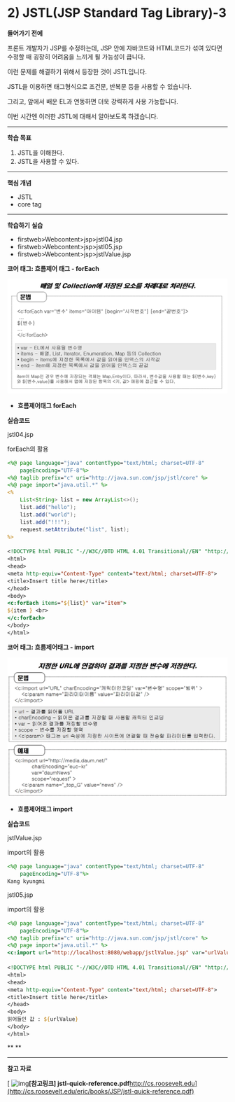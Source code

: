 # 2) JSTL(JSP Standard Tag Library)-3

**들어가기 전에**

프론트 개발자가 JSP를 수정하는데, JSP 안에 자바코드와 HTML코드가 섞여 있다면 수정할 때 굉장히 어려움을 느끼게 될 가능성이 큽니다.

이런 문제를 해결하기 위해서 등장한 것이 JSTL입니다.

JSTL을 이용하면 태그형식으로 조건문, 반복문 등을 사용할 수 있습니다.

그리고, 앞에서 배운 EL과 연동하면 더욱 강력하게 사용 가능합니다. 

이번 시간엔 이러한 JSTL에 대해서 알아보도록 하겠습니다.

 

 

------

**학습 목표**

1. JSTL을 이해한다.
2. JSTL을 사용할 수 있다. 

 

 

------

**핵심 개념**

- JSTL
- core tag

 

 

------

**학습하기**
**실습**

- firstweb>Webcontent>jsp>jstl04.jsp
- firstweb>Webcontent>jsp>jstl05.jsp
- firstweb>Webcontent>jsp>jstlValue.jsp

**코어 태그: 흐름제어 태그 - forEach**

![2_9](https://github.com/namdh9011/web-boostcourse/blob/master/theory/2_DB_%EC%97%B0%EA%B2%B0_%EC%9B%B9_%EC%95%B1/6_JSTL_EL_BE/image/2_9.png)

- **흐름제어태그 forEach**

**실습코드**

jstl04.jsp

forEach의 활용

```jsp
<%@ page language="java" contentType="text/html; charset=UTF-8"
    pageEncoding="UTF-8"%>
<%@ taglib prefix="c" uri="http://java.sun.com/jsp/jstl/core" %> 
<%@ page import="java.util.*" %>
<%
    List<String> list = new ArrayList<>();
    list.add("hello");
    list.add("world");
    list.add("!!!");
    request.setAttribute("list", list);
%>

<!DOCTYPE html PUBLIC "-//W3C//DTD HTML 4.01 Transitional//EN" "http://www.w3.org/TR/html4/loose.dtd">
<html>
<head>
<meta http-equiv="Content-Type" content="text/html; charset=UTF-8">
<title>Insert title here</title>
</head>
<body>
<c:forEach items="${list}" var="item">
${item } <br>
</c:forEach>
</body>
</html>
```



**코어 태그: 흐름제어태그 - import**

![2_10](https://github.com/namdh9011/web-boostcourse/blob/master/theory/2_DB_%EC%97%B0%EA%B2%B0_%EC%9B%B9_%EC%95%B1/6_JSTL_EL_BE/image/2_10.png)

- **흐름제어태그 import**

**실습코드**

jstlValue.jsp

import의 활용

```jsp
<%@ page language="java" contentType="text/html; charset=UTF-8"
    pageEncoding="UTF-8"%>
Kang kyungmi
```

jstl05.jsp

import의 활용

```jsp
<%@ page language="java" contentType="text/html; charset=UTF-8"
    pageEncoding="UTF-8"%>
<%@ taglib prefix="c" uri="http://java.sun.com/jsp/jstl/core" %> 
<%@ page import="java.util.*" %>
<c:import url="http://localhost:8080/webapp/jstlValue.jsp" var="urlValue" scope="request"></c:import>

<!DOCTYPE html PUBLIC "-//W3C//DTD HTML 4.01 Transitional//EN" "http://www.w3.org/TR/html4/loose.dtd">
<html>
<head>
<meta http-equiv="Content-Type" content="text/html; charset=UTF-8">
<title>Insert title here</title>
</head>
<body>
읽어들인 값 : ${urlValue}
</body>
</html>
```

**
**

------

**참고 자료**

[ ![img](https://cphinf.pstatic.net/mooc/20180130_183/151729382379827MW5_JPEG/CtgvK1xoWQqWKyALhO6q.pdf.jpg?type=mfullfill_199_148)**[참고링크\] jstl-quick-reference.pdf**http://cs.roosevelt.edu](http://cs.roosevelt.edu/eric/books/JSP/jstl-quick-reference.pdf)